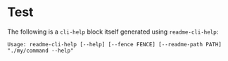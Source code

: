 
# Test

The following is a `cli-help` block itself generated using `readme-cli-help`:

````cli-help-test
Usage: readme-cli-help [--help] [--fence FENCE] [--readme-path PATH] "./my/command --help"
````
